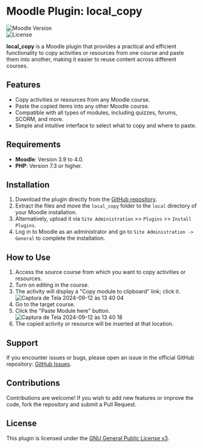 # Moodle Plugin: local_copy

![Moodle Version](https://img.shields.io/badge/Moodle-3.9%20to%204.0-blue.svg)  
![License](https://img.shields.io/badge/License-GPL--v3-brightgreen.svg)  

**local_copy** is a Moodle plugin that provides a practical and efficient functionality to copy activities or resources from one course and paste them into another, making it easier to reuse content across different courses.

## Features

- Copy activities or resources from any Moodle course.
- Paste the copied items into any other Moodle course.
- Compatible with all types of modules, including quizzes, forums, SCORM, and more.
- Simple and intuitive interface to select what to copy and where to paste.

## Requirements

- **Moodle**: Version 3.9 to 4.0.
- **PHP**: Version 7.3 or higher.

## Installation

1. Download the plugin directly from the [GitHub repository](https://github.com/EduardoKrausME/moodle-local_copy).
1. Extract the files and move the `local_copy` folder to the `local` directory of your Moodle installation.
1. Alternatively, upload it via `Site Administration` >> `Plugins` >> `Install Plugins`.
1. Log in to Moodle as an administrator and go to `Site Administration -> General` to complete the installation.

## How to Use

1. Access the source course from which you want to copy activities or resources.
1. Turn on editing in the course.
1. The activity will display a "Copy module to clipboard" link; click it.
![Captura de Tela 2024-09-12 às 13 40 04](https://github.com/user-attachments/assets/ea71f5c7-3617-4aec-8926-998e91cd45d1)
1. Go to the target course.
1. Click the "Paste Module here" button.
![Captura de Tela 2024-09-12 às 13 40 18](https://github.com/user-attachments/assets/0c0856f7-9499-4ea8-9a76-29676d5ead27)
1. The copied activity or resource will be inserted at that location.

## Support

If you encounter issues or bugs, please open an issue in the official GitHub repository: [GitHub Issues](https://github.com/EduardoKrausME/moodle-local_copy/issues).

## Contributions

Contributions are welcome! If you wish to add new features or improve the code, fork the repository and submit a Pull Request.

## License

This plugin is licensed under the [GNU General Public License v3](https://www.gnu.org/licenses/gpl-3.0.html).
